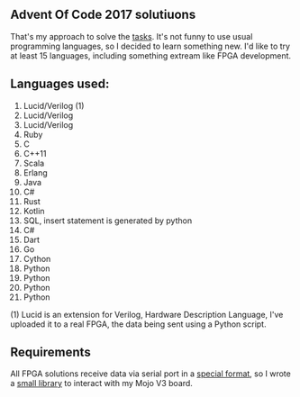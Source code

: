 ## Advent Of Code 2017 solutiuons

That's my approach to solve the [tasks](https://adventofcode.com/2017). It's not funny to use usual programming languages, so I decided to learn something new. I'd like to try at least 15 languages, including something extream like FPGA development.

## Languages used:

1. Lucid/Verilog (1)
2. Lucid/Verilog
3. Lucid/Verilog
4. Ruby
5. C
6. C++11
7. Scala
8. Erlang
9. Java
10. C#
11. Rust
12. Kotlin
13. SQL, insert statement is generated by python
14. C#
15. Dart
16. Go
17. Cython
18. Python
19. Python
20. Python
21. Python

(1) Lucid is an extension for Verilog, Hardware Description Language, I've uploaded it to a real FPGA, the data being sent using a Python script.

## Requirements

All FPGA solutions receive data via serial port in a [special format](https://embeddedmicro.com/tutorials/lucid/register-interface-tutorial), so I wrote a [small library](https://github.com/Flid/pymojolib) to interact with my Mojo V3 board.

